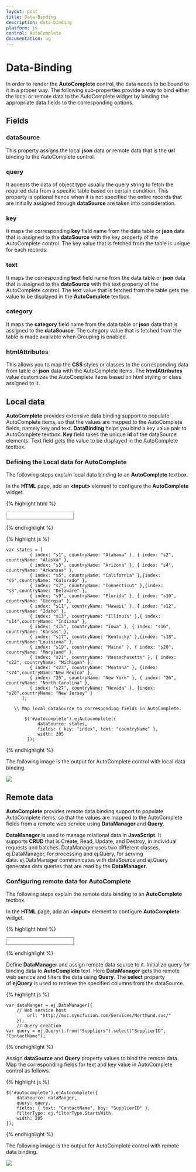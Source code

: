 ```yaml
---
layout: post
title: Data-Binding
description: data-binding
platform: js
control: AutoComplete
documentation: ug
---
```


# Data-Binding

In order to render the **AutoComplete** control, the data needs to be bound to it in a proper way. The following sub-properties provide a way to bind either the local or remote data to the AutoComplete widget by binding the appropriate data fields to the corresponding options.

## Fields

### dataSource 

This property assigns the local **json** data or remote data that is the **url** binding to the AutoComplete control.

### query 

It accepts the data of object type usually the query string to fetch the required data from a specific table based on certain condition. This property is optional hence when it is not specified the entire records that are initially assigned through **dataSource** are taken into consideration.

### key

It maps the corresponding **key** field name from the data table or **json** data that is assigned to the **dataSource** with the key property of the AutoComplete control. The key value that is fetched from the table is unique for each records.

### text

It maps the corresponding **text** field name from the data table or **json** data that is assigned to the **dataSource** with the text property of the AutoComplete control. The text value that is fetched from the table gets the value to be displayed in the **AutoComplete** textbox.

### category

It maps the **category** field name from the data table or **json** data that is assigned to the **dataSource**. The category value that is fetched from the table is made available when Grouping is enabled.

### htmlAttributes

This allows you to map the **CSS** styles or classes to the corresponding data from table or **json** data with the AutoComplete items. The **htmlAttributes** value customizes the AutoComplete items based on html styling or class assigned to it. 

## Local data

**AutoComplete** provides extensive data binding support to populate AutoComplete items, so that the values are mapped to the AutoComplete fields, namely key and text. **DataBinding** helps you bind a key value pair to AutoComplete textbox. **Key** field takes the unique **id** of the dataSource elements. Text field gets the value to be displayed in the AutoComplete textbox.

### Defining the Local data for AutoComplete

The following steps explain local data binding to an **AutoComplete** textbox.

 In the **HTML** page, add an **&lt;input&gt;** element to configure the **AutoComplete** widget.

{% highlight html %}

<input type="text" id="autocomplete" />
    
{% endhighlight %}

{% highlight js %}


    var states = [
             { index: "s1", countryName: "Alabama" }, { index: "s2", countryName: "Alaska" },
             { index: "s3", countryName: "Arizona" }, { index: "s4", countryName: "Arkansas" },
             { index: "s5", countryName: "California" },{index: "s6",countryName: "Colorado" },
             { index: "s7", countryName: "Connecticut" },{index: "s8",countryName: "Delaware" },
             { index: "s9", countryName: "Florida" }, { index: "s10", countryName: "Georgia" },
             { index: "s11", countryName: "Hawaii" }, { index: "s12", countryName: "Idaho" },
             { index: "s13", countryName: "Illinois" },{ index: "s14",countryName: "Indiana" },
             { index: "s15", countryName: "Iowa" }, { index: "s16", countryName: "Kansas" },
             { index: "s17", countryName: "Kentucky" },{index: "s18", countryName:"Louisiana" },
             { index: "s19", countryName: "Maine" }, { index: "s20", countryName: "Maryland" },
             { index: "s21", countryName: "Massachusetts" }, { index: "s22", countryName: "Michigan" },
             { index: "s23", countryName: "Montana" }, {index: "s24",countryName:"New Mexico" },
             { index: "25", countryName: "New York" }, { index: "26", countryName: "North Carolina" },
             { index: "s27", countryName: "Nevada" }, {index: "s28",countryName: "New Jersey" }                 
          ];
    
       \\ Map local dataSource to corresponding fields in AutoComplete.
    
           $('#autocomplete').ejAutocomplete({
                dataSource: states,
                fields: { key: "index", text: "countryName" },
                width: 205
            });


{% endhighlight %}



The following image is the output for AutoComplete control with local data binding.

![]("/js/Autocomplete/Data-Binding_images/Data-Binding_img1.png")

## Remote data

**AutoComplete** provides remote data binding support to populate AutoComplete  items, so that the values are mapped to the AutoComplete fields from a remote web service using **DataManager** and **Query**. 

**DataManager** is used to manage relational data in **JavaScript**. It supports **CRUD** that is Create, Read, Update, and Destroy, in individual requests and batches. DataManager uses two different classes, ej.DataManager, for processing and ej.Query, for serving data. ej.DataManager communicates with dataSource and ej.Query generates data queries that are read by the **DataManager**.

### Configuring remote data for AutoComplete

The following steps explain the remote data binding to an **AutoComplete** textbox.

 In the **HTML** page, add an **&lt;input&gt;** element to configure **AutoComplete** widget.

{% highlight html %}

<input type="text" id="autocomplete" />


{% endhighlight %}

 Define **DataManager** and assign remote data source to it. Initialize query for binding data to **AutoComplete** text. Here **DataManager** gets the remote web service and filters the data using **Query**. The **select** property of **ejQuery** is used to retrieve the specified columns from the dataSource.

{% highlight js %}


    var dataManger = ej.DataManager({
        // Web service host
            url: "http://mvc.syncfusion.com/Services/Northwnd.svc/"
        });
        // Query creation
    var query = ej.Query().from("Suppliers").select("SupplierID", "ContactName");

{% endhighlight %}


 Assign **dataSource** and **Query** property values to bind the remote data. Map the corresponding fields for text and key value in AutoComplete control as follows.

{% highlight js %}

    $('#autocomplete').ejAutocomplete({
        dataSource: dataManger,
        query: query,
        fields: { text: "ContactName", key: "SupplierID" },
        filterType: ej.filterType.StartsWith,
        width: 205
    });

{% endhighlight %}


The following image is the output for AutoComplete control with remote data binding.

![]("/js/Autocomplete/Data-Binding_images/Data-Binding_img2.png")

